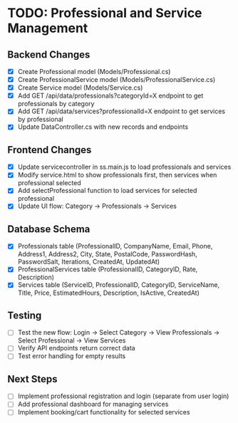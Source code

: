 # TODO: Professional and Service Management

## Backend Changes
- [x] Create Professional model (Models/Professional.cs)
- [x] Create ProfessionalService model (Models/ProfessionalService.cs)
- [x] Create Service model (Models/Service.cs)
- [x] Add GET /api/data/professionals?categoryId=X endpoint to get professionals by category
- [x] Add GET /api/data/services?professionalId=X endpoint to get services by professional
- [x] Update DataController.cs with new records and endpoints

## Frontend Changes
- [x] Update servicecontroller in ss.main.js to load professionals and services
- [x] Modify service.html to show professionals first, then services when professional selected
- [x] Add selectProfessional function to load services for selected professional
- [x] Update UI flow: Category -> Professionals -> Services

## Database Schema
- [x] Professionals table (ProfessionalID, CompanyName, Email, Phone, Address1, Address2, City, State, PostalCode, PasswordHash, PasswordSalt, Iterations, CreatedAt, UpdatedAt)
- [x] ProfessionalServices table (ProfessionalID, CategoryID, Rate, Description)
- [x] Services table (ServiceID, ProfessionalID, CategoryID, ServiceName, Title, Price, EstimatedHours, Description, IsActive, CreatedAt)

## Testing
- [ ] Test the new flow: Login -> Select Category -> View Professionals -> Select Professional -> View Services
- [ ] Verify API endpoints return correct data
- [ ] Test error handling for empty results

## Next Steps
- [ ] Implement professional registration and login (separate from user login)
- [ ] Add professional dashboard for managing services
- [ ] Implement booking/cart functionality for selected services
